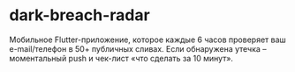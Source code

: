 # dark-breach-radar
Мобильное Flutter-приложение, которое каждые 6 часов проверяет ваш e-mail/телефон в 50+ публичных сливах.  Если обнаружена утечка – моментальный push и чек-лист «что сделать за 10 минут».
